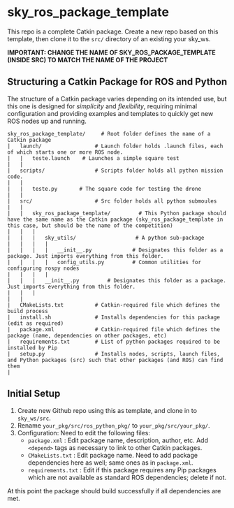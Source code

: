# sky_ros_package_template

This repo is a complete Catkin package. Create a new repo based on this template, then clone it to the `src/` directory of an existing your sky_ws.

**IMPORTANT: CHANGE THE NAME OF SKY_ROS_PACKAGE_TEMPLATE (INSIDE SRC) TO MATCH THE NAME OF THE PROJECT**

## Structuring a Catkin Package for ROS and Python
The structure of a Catkin package varies depending on its intended use, but this one is designed for *simplicity* and *flexibility*, requiring minimal configuration and providing examples and templates to quickly get new ROS nodes up and running.

```
sky_ros_package_template/     # Root folder defines the name of a Catkin package
|   launch/                 # Launch folder holds .launch files, each of which starts one or more ROS node.
|   |   teste.launch    # Launches a simple square test
|   |
|   scripts/                # Scripts folder holds all python mission code.
|   |
|   |   teste.py       # The square code for testing the drone
|   |
|   src/                    # Src folder holds all python submoules
|   |
|   |   sky_ros_package_template/         # This Python package should have the same name as the Catkin package (sky_ros_package_template in this case, but should be the name of the competition)
|   |   |   
|   |   |   sky_utils/                   # A python sub-package
|   |   |   |   
|   |   |   |   __init__.py             # Designates this folder as a package. Just imports everything from this folder.
|   |   |   |   config_utils.py         # Common utilities for configuring rospy nodes
|   |   |   |   
|   |   |   __init__.py         # Designates this folder as a package. Just imports everything from this folder.
|   |   |   
|   |
|   CMakeLists.txt          # Catkin-required file which defines the build process  
|   install.sh              # Installs dependencies for this package (edit as required)
|   package.xml             # Catkin-required file which defines the package (name, dependencies on other packages, etc)  
|   requirements.txt        # List of python packages required to be installed by Pip
|   setup.py                # Installs nodes, scripts, launch files, and Python packages (src) such that other packages (and ROS) can find them
|
```

## Initial Setup

1. Create new Github repo using this as template, and clone in to `sky_ws/src`.
2. Rename `your_pkg/src/ros_python_pkg/`  to  `your_pkg/src/your_pkg/`.
3. Configuration: Need to edit the following files:
    - `package.xml`      : Edit package name, description, author, etc. Add `<depend>` tags as necessary to link to other Catkin packages.
    - `CMakeLists.txt`   : Edit package name. Need to add package dependencies here as well; same ones as in `package.xml`.
    - `requirements.txt` : Edit if this package requires any Pip packages which are not available as standard ROS dependencies; delete if not.
 
At this point the package should build successfully if all dependencies are met.
